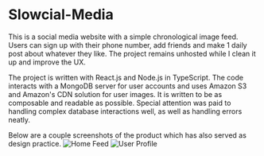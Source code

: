 # Slowcial-Media

This is a social media website with a simple chronological image feed. Users can sign up with their phone number, add friends and make 1 daily post about whatever they like. The project remains unhosted while I clean it up and improve the UX.

The project is written with React.js and Node.js in TypeScript. The code interacts with a MongoDB server for user accounts and uses Amazon S3 and Amazon's CDN solution for user images. It is written to be as composable and readable as possible. Special attention was paid to handling complex database interactions well, as well as handling errors neatly.

Below are a couple screenshots of the product which has also served as design practice.
![Home Feed](https://i.imgur.com/9TV0CVX.png![image](https://user-images.githubusercontent.com/9706593/197362855-e2b53612-b68f-49f3-af25-0e14ad1a690c.png))
![User Profile](https://i.imgur.com/XQM57En.png!)

